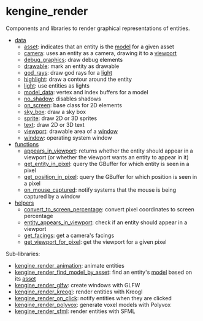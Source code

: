 # kengine_render

Components and libraries to render graphical representations of entities.

* [data](data)
	* [asset](data/asset.md): indicates that an entity is the [model](../instance/) for a given asset
	* [camera](data/camera.md): uses an entity as a camera, drawing it to a [viewport](data/viewport.md)
	* [debug_graphics](data/debug_graphics.md): draw debug elements
	* [drawable](data/drawable.md): mark an entity as drawable
	* [god_rays](data/god_rays.md): draw god rays for a [light](data/light.md)
	* [highlight](data/highlight.md): draw a contour around the entity
	* [light](data/light.md): use entities as lights
	* [model_data](data/model_data.md): vertex and index buffers for a model
	* [no_shadow](data/no_shadow.md): disables shadows
	* [on_screen](data/on_screen.md): base class for 2D elements
	* [sky_box](data/sky_box.md): draw a sky box
	* [sprite](data/sprite.md): draw 2D or 3D sprites
	* [text](data/text.md): draw 2D or 3D text
	* [viewport](data/viewport.md): drawable area of a [window](data/window.md)
	* [window](data/window.md): operating system window
* [functions](functions)
	* [appears_in_viewport](functions/appears_in_viewport.md): returns whether the entity should appear in a viewport (or whether the viewport wants an entity to appear in it)
	* [get_entity_in_pixel](functions/get_entity_in_pixel.md): query the GBuffer for which entity is seen in a pixel
	* [get_position_in_pixel](functions/get_position_in_pixel.md): query the GBuffer for which position is seen in a pixel
	* [on_mouse_captured](functions/on_mouse_captured.md): notify systems that the mouse is being captured by a window
* [helpers](helpers)
	* [convert_to_screen_percentage](helpers/convert_to_screen_percentage.md): convert pixel coordinates to screen percentage
	* [entity_appears_in_viewport](helpers/entity_appears_in_viewport.md): check if an entity should appear in a viewport
	* [get_facings](helpers/get_facings.md): get a camera's facings
	* [get_viewport_for_pixel](helpers/get_viewport_for_pixel.md): get the viewport for a given pixel

Sub-libraries:
* [kengine_render_animation](animation): animate entities
* [kengine_render_find_model_by_asset](find_model_by_asset): find an entity's [model](../instance/) based on its [asset](data/asset.md)
* [kengine_render_glfw](glfw): create windows with GLFW
* [kengine_render_kreogl](kreogl): render entities with Kreogl
* [kengine_render_on_click](on_click): notify entities when they are clicked
* [kengine_render_polyvox](polyvox): generate voxel models with Polyvox
* [kengine_render_sfml](sfml): render entities with SFML
